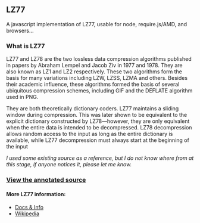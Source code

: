 ## LZ77

A javascript implementation of LZ77, usable for node, require.js/AMD, and browsers…

### What is LZ77
LZ77 and LZ78 are the two lossless data compression algorithms published in papers by Abraham Lempel and Jacob Ziv in 1977 and 1978. They are also known as LZ1 and LZ2 respectively. These two algorithms form the basis for many variations including LZW, LZSS, LZMA and others. Besides their academic influence, these algorithms formed the basis of several ubiquitous compression schemes, including GIF and the DEFLATE algorithm used in PNG.

They are both theoretically dictionary coders. LZ77 maintains a sliding window during compression. This was later shown to be equivalent to the explicit dictionary constructed by LZ78—however, they are only equivalent when the entire data is intended to be decompressed. LZ78 decompression allows random access to the input as long as the entire dictionary is available, while LZ77 decompression must always start at the beginning of the input

*I used some existing source as a reference, but I do not know where from at this stage, if anyone notices it, please let me know.*

### [View the annotated source](http://whoughton.github.io/lz77/docs/)

#### More LZ77 information:
* [Docs & Info](http://whoughton.github.io/lz77/)
* [Wikipedia](http://en.wikipedia.org/wiki/LZ77_and_LZ78)


